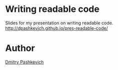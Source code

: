 # Writing readable code

Slides for my presentation on writing readable code.
http://dpashkevich.github.io/pres-readable-code/

# Author

[Dmitry Pashkevich](http://dpashk.com)